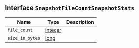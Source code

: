 ## Interface `SnapshotFileCountSnapshotStats`

| Name | Type | Description |
| - | - | - |
| `file_count` | [integer](./integer.md) | &nbsp; |
| `size_in_bytes` | [long](./long.md) | &nbsp; |
